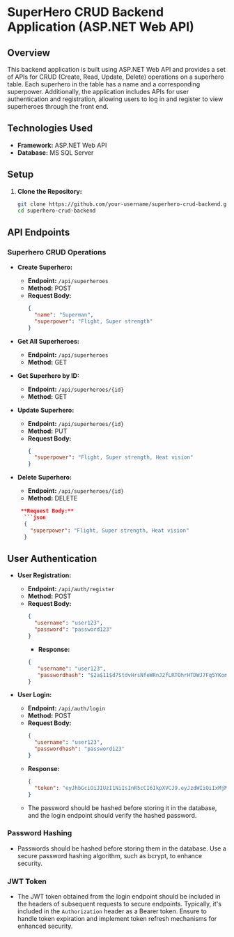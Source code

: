 # SuperHero CRUD Backend Application (ASP.NET Web API)

## Overview

This backend application is built using ASP.NET Web API and provides a set of APIs for CRUD (Create, Read, Update, Delete) operations on a superhero table. Each superhero in the table has a name and a corresponding superpower. Additionally, the application includes APIs for user authentication and registration, allowing users to log in and register to view superheroes through the front end.

## Technologies Used

- **Framework:** ASP.NET Web API
- **Database:** MS SQL Server

## Setup

1. **Clone the Repository:**
   ```bash
   git clone https://github.com/your-username/superhero-crud-backend.git
   cd superhero-crud-backend

## API Endpoints

### Superhero CRUD Operations

- **Create Superhero:**
  - **Endpoint:** `/api/superheroes`
  - **Method:** POST
  - **Request Body:**
    ```json
    {
      "name": "Superman",
      "superpower": "Flight, Super strength"
    }
    ```

- **Get All Superheroes:**
  - **Endpoint:** `/api/superheroes`
  - **Method:** GET

- **Get Superhero by ID:**
  - **Endpoint:** `/api/superheroes/{id}`
  - **Method:** GET

- **Update Superhero:**
  - **Endpoint:** `/api/superheroes/{id}`
  - **Method:** PUT
  - **Request Body:**
    ```json
    {
      "superpower": "Flight, Super strength, Heat vision"
    }
    ```

- **Delete Superhero:**
  - **Endpoint:** `/api/superheroes/{id}`
  - **Method:** DELETE
  ```json
   **Request Body:**
    ```json
    {
      "superpower": "Flight, Super strength, Heat vision"
    }


## User Authentication

- **User Registration:**
  - **Endpoint:** `/api/auth/register`
  - **Method:** POST
  - **Request Body:**
    ```json
    {
      "username": "user123",
      "password": "password123"
    }
    ```
      - **Response:**
    ```json
    {
       "username": "user123",
       "passwordhash": "$2a$11$d7StdvHrsNfeWRnJ2fLRTOhrHTDWJ7Fq5YKomrMKR1A0v2uDZ6Ffe" 
    }
    ```

- **User Login:**
  - **Endpoint:** `/api/auth/login`
  - **Method:** POST
  - **Request Body:**
    ```json
    {
      "username": "user123",
      "passwordhash": "password123"
    }
    ```
  - **Response:**
    ```json
    {
      "token": "eyJhbGciOiJIUzI1NiIsInR5cCI6IkpXVCJ9.eyJzdWIiOiIxMjM0NTY3ODkwIiwibmFtZSI6IkpvaG4gRG9lIiwiaWF0IjoxNTE2MjM5MDIyfQ.SflKxwRJSMeKKF2QT4fwpMeJf36POk6yJV_adQssw5c"
    }
    ```
  - The password should be hashed before storing it in the database, and the login endpoint should verify the hashed password.

### Password Hashing

- Passwords should be hashed before storing them in the database. Use a secure password hashing algorithm, such as bcrypt, to enhance security.

### JWT Token

- The JWT token obtained from the login endpoint should be included in the headers of subsequent requests to secure endpoints. Typically, it's included in the `Authorization` header as a Bearer token. Ensure to handle token expiration and implement token refresh mechanisms for enhanced security.

  

